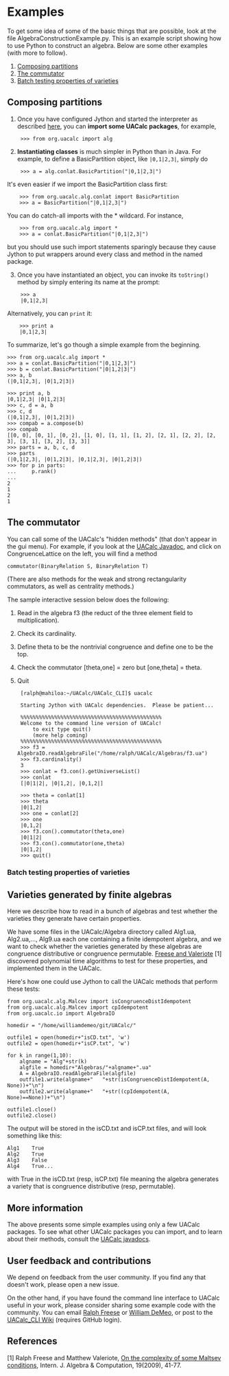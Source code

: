 Examples
========
To get some idea of some of the basic things that are possible, look at the file
AlgebraConstructionExample.py. This is an example script
showing how to use Python to construct an algebra. Below are some other
examples (with more to follow).

1. [Composing partitions](#composing-partitions)
2. [The commutator](#the-commutator)
3. [Batch testing properties of varieties](#batch-testing-properties-of-varieties)

## Composing partitions
1. Once you have configured Jython and started the interpreter as described
[here](https://github.com/UACalc/UACalc_CLI), you can **import some UACalc
packages**, for example,

        >>> from org.uacalc import alg

2. **Instantiating classes** is much simpler in Python than in Java.
For example, to define a BasicPartition object, like `|0,1|2,3|`, simply do

        >>> a = alg.conlat.BasicPartition("|0,1|2,3|")

It's even easier if we import the BasicPartition class first:

        >>> from org.uacalc.alg.conlat import BasicPartition
        >>> a = BasicPartition("|0,1|2,3|")

You can do catch-all imports with the * wildcard. For instance,

        >>> from org.uacalc.alg import *
        >>> a = conlat.BasicPartition("|0,1|2,3|")

but you should use such import statements sparingly because they cause Jython to
put wrappers around every class and method in the named package.

3. Once you have instantiated an object, you can invoke its `toString()` method
by simply entering its name at the prompt: 

        >>> a
        |0,1|2,3|

Alternatively, you can `print` it:

        >>> print a
        |0,1|2,3|


To summarize, let's go though a simple example from the beginning.

    >>> from org.uacalc.alg import *
    >>> a = conlat.BasicPartition("|0,1|2,3|")
    >>> b = conlat.BasicPartition("|0|1,2|3|")
    >>> a, b
    (|0,1|2,3|, |0|1,2|3|)

    >>> print a, b
    |0,1|2,3| |0|1,2|3|
    >>> c, d = a, b
    >>> c, d
    (|0,1|2,3|, |0|1,2|3|)
    >>> compab = a.compose(b)
    >>> compab
    [[0, 0], [0, 1], [0, 2], [1, 0], [1, 1], [1, 2], [2, 1], [2, 2], [2, 3], [3, 1], [3, 2], [3, 3]]
    >>> parts = a, b, c, d
    >>> parts
    (|0,1|2,3|, |0|1,2|3|, |0,1|2,3|, |0|1,2|3|)
    >>> for p in parts:
    ...     p.rank()
    ... 
    2
    1
    2
    1


## The commutator
You can call some of the UACalc's "hidden methods" (that don't appear in the gui
menu). For example, if you look at the [UACalc Javadoc](http://uacalc.org/doc/),
and click on CongruenceLattice on the left, you will find a method 

    commutator(BinaryRelation S, BinaryRelation T)

(There are also methods for the weak and strong rectangularity commutators, as well as centrality methods.)

The sample interactive session below does the following:

1. Read in the algebra f3 (the reduct of the three element field to multiplication).
2. Check its cardinality.
3. Define theta to be the nontrivial congruence and define one to be the top.
4. Check the commutator [theta,one] = zero but [one,theta] = theta.
5. Quit

        [ralph@mahiloa:~/UACalc/UACalc_CLI]$ uacalc

        Starting Jython with UACalc dependencies.  Please be patient...

        %%%%%%%%%%%%%%%%%%%%%%%%%%%%%%%%%%%%%%%%%%%%%%
        Welcome to the command line version of UACalc!
            to exit type quit()
            (more help coming)
        %%%%%%%%%%%%%%%%%%%%%%%%%%%%%%%%%%%%%%%%%%%%%%
        >>> f3 = AlgebraIO.readAlgebraFile("/home/ralph/UACalc/Algebras/f3.ua")
        >>> f3.cardinality()
        3
        >>> conlat = f3.con().getUniverseList()
        >>> conlat
        [|0|1|2|, |0|1,2|, |0,1,2|]
        
        >>> theta = conlat[1]
        >>> theta
        |0|1,2|
        >>> one = conlat[2]
        >>> one
        |0,1,2|
        >>> f3.con().commutator(theta,one)
        |0|1|2|
        >>> f3.con().commutator(one,theta)
        |0|1,2|
        >>> quit()
		
<h3 id="predicates">Batch testing properties of varieties</h3>

## Varieties generated by finite algebras

Here we describe how to read in a bunch of algebras and test whether the
varieties they generate have certain properties.

We have some files in the UACalc/Algebra directory 
called Alg1.ua, Alg2.ua,..., Alg9.ua each one containing a finite idempotent 
algebra, and we want to check whether the varieties generated by these 
algebras are congruence distributive or congruence permutable.
[Freese and Valeriote](http://www.math.hawaii.edu/~ralph/Preprints/IJAC_1901_P41.pdf) [1] discovered polynomial time algorithms to test
for these properties, and implemented them in the UACalc.

Here's how one could use Jython to call the UACalc methods that perform these
tests:

    from org.uacalc.alg.Malcev import isCongruenceDistIdempotent
    from org.uacalc.alg.Malcev import cpIdempotent
    from org.uacalc.io import AlgebraIO

    homedir = "/home/williamdemeo/git/UACalc/"

    outfile1 = open(homedir+"isCD.txt", 'w')
    outfile2 = open(homedir+"isCP.txt", 'w')

    for k in range(1,10):
        algname = "Alg"+str(k)
        algfile = homedir+"Algebras/"+algname+".ua"
        A = AlgebraIO.readAlgebraFile(algfile)
        outfile1.write(algname+"   "+str(isCongruenceDistIdempotent(A, None))+"\n")
        outfile2.write(algname+"   "+str((cpIdempotent(A, None)==None))+"\n")
        
    outfile1.close()
    outfile2.close()

The output will be stored in the isCD.txt and isCP.txt files, and will 
look something like this:

    Alg1    True
	Alg2    True
	Alg3    False
	Alg4    True...

with True in the isCD.txt (resp, isCP.txt) file meaning the algebra generates a
variety that is congruence distributive (resp, permutable).

## More information
The above presents some simple examples using only a few UACalc packages.
To see what other UACalc packages you can import, and to learn about
their methods, consult the [UACalc javadocs](http://uacalc.org/doc/).


## User feedback and contributions
We depend on feedback from the user community.  If you find any that doesn't
work, please open a new issue.

On the other hand, if you have found the command line interface to UACalc useful
in your work, please consider sharing some example code with the community.  You
can email [Ralph Freese](mailto:ralph@math.hawaii.edu) or
[William DeMeo](mailto:williamdemeo@gmail.com), or post to the
[UACalc_CLI Wiki](https://github.com/UACalc/UACalc_CLI/wiki) (requires GitHub login). 

## References
[1] Ralph Freese and Matthew Valeriote, [On the complexity of some Maltsev conditions](http://www.math.hawaii.edu/~ralph/Preprints/IJAC_1901_P41.pdf), Intern. J. Algebra & Computation, 19(2009), 41-77.




